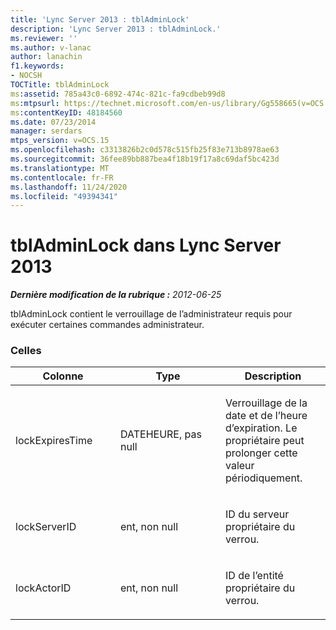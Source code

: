 ```yaml
---
title: 'Lync Server 2013 : tblAdminLock'
description: 'Lync Server 2013 : tblAdminLock.'
ms.reviewer: ''
ms.author: v-lanac
author: lanachin
f1.keywords:
- NOCSH
TOCTitle: tblAdminLock
ms:assetid: 785a43c0-6892-474c-821c-fa9cdbeb99d8
ms:mtpsurl: https://technet.microsoft.com/en-us/library/Gg558665(v=OCS.15)
ms:contentKeyID: 48184560
ms.date: 07/23/2014
manager: serdars
mtps_version: v=OCS.15
ms.openlocfilehash: c3313826b2c0d578c515fb25f83e713b8978ae63
ms.sourcegitcommit: 36fee89bb887bea4f18b19f17a8c69daf5bc423d
ms.translationtype: MT
ms.contentlocale: fr-FR
ms.lasthandoff: 11/24/2020
ms.locfileid: "49394341"
---
```

# <a name="tbladminlock-in-lync-server-2013"></a>tblAdminLock dans Lync Server 2013

<div data-xmlns="http://www.w3.org/1999/xhtml">

<div class="topic" data-xmlns="http://www.w3.org/1999/xhtml" data-msxsl="urn:schemas-microsoft-com:xslt" data-cs="https://msdn.microsoft.com/">

<div data-asp="https://msdn2.microsoft.com/asp">



</div>

<div id="mainSection">

<div id="mainBody">

<span> </span>

_**Dernière modification de la rubrique :** 2012-06-25_

tblAdminLock contient le verrouillage de l’administrateur requis pour exécuter certaines commandes administrateur.

### <a name="columns"></a>Celles

<table>
<colgroup>
<col style="width: 33%" />
<col style="width: 33%" />
<col style="width: 33%" />
</colgroup>
<thead>
<tr class="header">
<th>Colonne</th>
<th>Type</th>
<th>Description</th>
</tr>
</thead>
<tbody>
<tr class="odd">
<td><p>lockExpiresTime</p></td>
<td><p>DATEHEURE, pas null</p></td>
<td><p>Verrouillage de la date et de l’heure d’expiration. Le propriétaire peut prolonger cette valeur périodiquement.</p></td>
</tr>
<tr class="even">
<td><p>lockServerID</p></td>
<td><p>ent, non null</p></td>
<td><p>ID du serveur propriétaire du verrou.</p></td>
</tr>
<tr class="odd">
<td><p>lockActorID</p></td>
<td><p>ent, non null</p></td>
<td><p>ID de l’entité propriétaire du verrou.</p></td>
</tr>
</tbody>
</table>


</div>

<span> </span>

</div>

</div>

</div>

